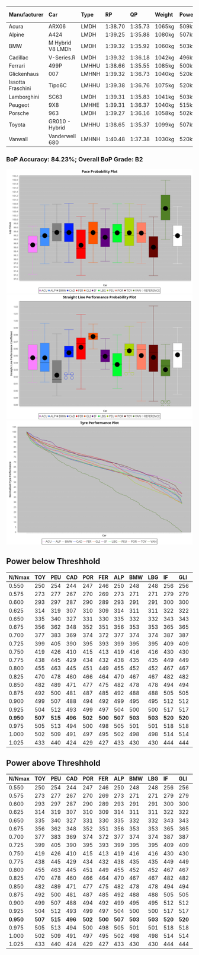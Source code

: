 |Manufacturer|Car|Type|RP|QP|Weight|Power¹|Threshhold|PINC|Power²|E/Stint|AVG Vmax|FDS|RDLC|L/Stint|BOP-Grade|ModelAccuracy|ModelPoints|Match%|
|:-|:-|:-|:-|:-|:-|:-|:-|:-|:-|:-|:-|:-|:-|:-|:-|:-|:-|:-|
|Acura|ARX06|LMDH|1:38.70|1:35.73|1065kg|509kw|210.0kph|0%|509kw|904MJ|301.99kph|-|1.00|29|-E1|100.00%|995|56.97%|
|Alpine|A424|LMDH|1:39.25|1:35.88|1080kg|507kw|210.0kph|0%|507kw|903MJ|301.30kph|-|0.98|29|~A1|81.46%|523|100.00%|
|BMW|M Hybrid V8 LMDh|LMDH|1:39.32|1:35.92|1060kg|503kw|210.0kph|0%|503kw|890MJ|297.73kph|-|1.01|29|~A1|98.60%|1690|100.00%|
|Cadillac|V-Series.R|LMDH|1:39.32|1:36.18|1042kg|496kw|210.0kph|0%|496kw|872MJ|302.19kph|-|1.02|29|+A2|98.38%|1765|92.95%|
|Ferrari|499P|LMHHU|1:38.66|1:35.55|1085kg|500kw|210.0kph|0%|500kw|885MJ|302.98kph|190kph|1.01|29|-C2|92.24%|2247|72.13%|
|Glickenhaus|007|LMHNH|1:39.32|1:36.73|1040kg|520kw|210.0kph|0%|520kw|914MJ|308.50kph|-|0.95|29|+B1|96.18%|554|85.74%|
|Issotta Fraschini|Tipo6C|LMHHU|1:39.38|1:36.76|1075kg|520kw|210.0kph|0%|520kw|922MJ|302.76kph|190kph|1.03|29|+A2|66.67%|96|92.74%|
|Lamborghini|SC63|LMDH|1:39.31|1:35.83|1041kg|503kw|210.0kph|0%|503kw|884MJ|300.86kph|-|1.05|29|+A2|96.77%|419|91.78%|
|Peugeot|9X8|LMHHE|1:39.31|1:36.37|1040kg|515kw|210.0kph|0%|515kw|907MJ|304.38kph|150kph|1.03|29|~A1|87.65%|1795|100.00%|
|Porsche|963|LMDH|1:39.27|1:36.16|1058kg|502kw|210.0kph|0%|502kw|888MJ|302.23kph|-|1.01|29|~A1|96.81%|5438|100.00%|
|Toyota|GR010 - Hybrid|LMHHU|1:38.65|1:35.37|1099kg|507kw|210.0kph|0%|507kw|903MJ|300.74kph|190kph|1.00|29|-C2|86.04%|1751|73.95%|
|Vanwall|Vanderwell 680|LMHNH|1:40.48|1:37.38|1030kg|520kw|210.0kph|0%|520kw|901MJ|300.46kph|-|1.01|29|+Ω1|91.42%|501|44.55%|

### BoP Accuracy: 84.23%; Overall BoP Grade: B2
![PACECHART](./IMG/ACOMETHOD.png)
![STRAIGHTLINEPERFORMANCECHART](./IMG/ACOMETHOD_sp.png)
![TYREPERFORMANCECHART](./IMG/ACOMETHOD_tw.png)

## Power below Threshhold
|N/Nmax|TOY|PEU|CAD|POR|FER|ALP|BMW|LBG|IF|GLI|VAN|ACU|
|:-|:-|:-|:-|:-|:-|:-|:-|:-|:-|:-|:-|:-|
|0.550|250|254|244|247|246|250|248|248|256|256|256|251|
|0.575|273|277|267|270|269|273|271|271|279|279|279|274|
|0.600|293|297|287|290|289|293|291|291|300|300|300|294|
|0.625|314|319|307|310|309|314|311|311|322|322|322|315|
|0.650|335|340|327|331|330|335|332|332|343|343|343|336|
|0.675|356|362|348|352|351|356|353|353|365|365|365|357|
|0.700|377|383|369|374|372|377|374|374|387|387|387|379|
|0.725|399|405|390|395|393|399|395|395|409|409|409|400|
|0.750|419|426|410|415|413|419|416|416|430|430|430|421|
|0.775|438|445|429|434|432|438|435|435|449|449|449|440|
|0.800|455|463|445|451|449|455|452|452|467|467|467|457|
|0.825|470|478|460|466|464|470|467|467|482|482|482|472|
|0.850|482|489|471|477|475|482|478|478|494|494|494|484|
|0.875|492|500|481|487|485|492|488|488|505|505|505|494|
|0.900|499|507|488|494|492|499|495|495|512|512|512|501|
|0.925|504|512|493|499|497|504|500|500|517|517|517|506|
|**0.950**|**507**|**515**|**496**|**502**|**500**|**507**|**503**|**503**|**520**|**520**|**520**|**509**|
|0.975|505|513|494|500|498|505|501|501|518|518|518|507|
|1.000|502|509|491|497|495|502|498|498|514|514|514|504|
|1.025|433|440|424|429|427|433|430|430|444|444|444|435|

## Power above Threshhold
|N/Nmax|TOY|PEU|CAD|POR|FER|ALP|BMW|LBG|IF|GLI|VAN|ACU|
|:-|:-|:-|:-|:-|:-|:-|:-|:-|:-|:-|:-|:-|
|0.550|250|254|244|247|246|250|248|248|256|256|256|251|
|0.575|273|277|267|270|269|273|271|271|279|279|279|274|
|0.600|293|297|287|290|289|293|291|291|300|300|300|294|
|0.625|314|319|307|310|309|314|311|311|322|322|322|315|
|0.650|335|340|327|331|330|335|332|332|343|343|343|336|
|0.675|356|362|348|352|351|356|353|353|365|365|365|357|
|0.700|377|383|369|374|372|377|374|374|387|387|387|379|
|0.725|399|405|390|395|393|399|395|395|409|409|409|400|
|0.750|419|426|410|415|413|419|416|416|430|430|430|421|
|0.775|438|445|429|434|432|438|435|435|449|449|449|440|
|0.800|455|463|445|451|449|455|452|452|467|467|467|457|
|0.825|470|478|460|466|464|470|467|467|482|482|482|472|
|0.850|482|489|471|477|475|482|478|478|494|494|494|484|
|0.875|492|500|481|487|485|492|488|488|505|505|505|494|
|0.900|499|507|488|494|492|499|495|495|512|512|512|501|
|0.925|504|512|493|499|497|504|500|500|517|517|517|506|
|**0.950**|**507**|**515**|**496**|**502**|**500**|**507**|**503**|**503**|**520**|**520**|**520**|**509**|
|0.975|505|513|494|500|498|505|501|501|518|518|518|507|
|1.000|502|509|491|497|495|502|498|498|514|514|514|504|
|1.025|433|440|424|429|427|433|430|430|444|444|444|435|
